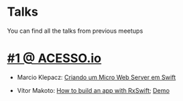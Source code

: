 # Talks
You can find all the talks from previous meetups 

# [#1 @ ACESSO.io](https://www.meetup.com/Swift-Sao-Paulo/events/238237757/)

* Marcio Klepacz: [Criando um Micro Web Server em Swift](https://www.slideshare.net/marcioklepacz/building-microwebserver)

* Vítor Makoto: [How to build an app with RxSwift](Resources/SwiftSP-Beyond_Delegates.pdf); [Demo](https://github.com/VitorMakoto/rxswift-login)
